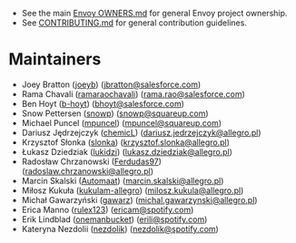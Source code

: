 * See the main [Envoy OWNERS.md](https://github.com/envoyproxy/envoy/blob/main/OWNERS.md) for general Envoy project
  ownership.
* See [CONTRIBUTING.md](CONTRIBUTING.md) for general contribution guidelines.

# Maintainers

* Joey Bratton ([joeyb](https://github.com/joeyb)) (jbratton@salesforce.com)
* Rama Chavali ([ramaraochavali](https://github.com/ramaraochavali)) (rama.rao@salesforce.com)
* Ben Hoyt ([b-hoyt](https://github.com/b-hoyt)) (bhoyt@salesforce.com)
* Snow Pettersen ([snowp](https://github.com/snowp)) (snowp@squareup.com)
* Michael Puncel ([mpuncel](https://github.com/mpuncel)) (mpuncel@squareup.com)
* Dariusz Jędrzejczyk ([chemicL](https://github.com/chemicL)) (dariusz.jedrzejczyk@allegro.pl)
* Krzysztof Słonka ([slonka](https://github.com/slonka)) (krzysztof.slonka@allegro.pl)
* Łukasz Dziedziak ([lukidzi](https://github.com/lukidzi)) (lukasz.dziedziak@allegro.pl)
* Radosław Chrzanowski ([Ferdudas97](https://github.com/Ferdudas97)) (radoslaw.chrzanowski@allegro.pl)
* Marcin Skalski ([Automaat](https://github.com/Automaat)) (marcin.skalski@allegro.pl)
* Miłosz Kukuła ([kukulam-allegro](https://github.com/kukulam-allegro)) (milosz.kukula@allegro.pl)
* Michał Gawarzyński ([gawarz](https://github.com/gawarz)) (michal.gawarzynski@allegro.pl)
* Erica Manno ([rulex123](https://github.com/rulex123)) (ericam@spotify.com)
* Erik Lindblad ([onemanbucket](https://github.com/onemanbucket)) (erili@spotify.com)
* Kateryna Nezdolii ([nezdolik](https://github.com/nezdolik)) (nezdolik@spotify.com)

